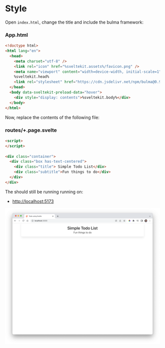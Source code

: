 # Style

Open `index.html`, change the title and include the bulma framework:

### App.html

~~~html
<!doctype html>
<html lang="en">
  <head>
    <meta charset="utf-8" />
    <link rel="icon" href="%sveltekit.assets%/favicon.png" />
    <meta name="viewport" content="width=device-width, initial-scale=1" />
    %sveltekit.head%
    <link rel="stylesheet" href="https://cdn.jsdelivr.net/npm/bulma@0.9.4/css/bulma.min.css" />
  </head>
  <body data-sveltekit-preload-data="hover">
    <div style="display: contents">%sveltekit.body%</div>
  </body>
</html>
~~~

Now, replace the contents of the following file:

### routes/+.page.svelte

~~~html
<script>
</script>

<div class="container">
  <div class="box has-text-centered">
    <div class="title"> Simple Todo List</div>
    <div class="subtitle">Fun things to do</div>
  </div>
</div>
~~~

The should still be running running on:

- <http://localhost:5173>

![](img/03.png)


